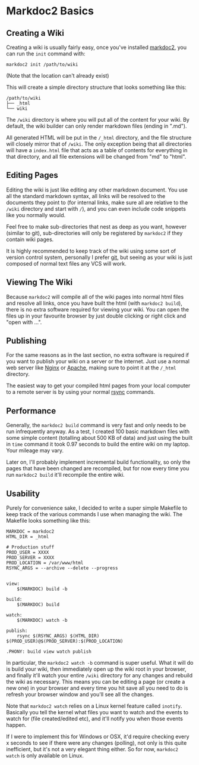 Markdoc2 Basics
===============

Creating a Wiki
---------------

Creating a wiki is usually fairly easy, once you've installed [markdoc2][md2],
you can run the `init` command with:

    markdoc2 init /path/to/wiki

(Note that the location can't already exist)

This will create a simple directory structure that looks something like this:

    /path/to/wiki
    ├── _html
    └── wiki 

The `/wiki` directory is where you will put all of the content for your wiki.
By default, the wiki builder can only render markdown files (ending in ".md").

All generated HTML will be put in the `/_html` directory, and the file structure
will closely mirror that of `/wiki`. The only exception being that all
directories will have a `index.html` file that acts as a table of contents for
everything in that directory, and all file extensions will be changed from
"md" to "html".


Editing Pages
-------------

Editing the wiki is just like editing any other markdown document. You use all
the standard markdown syntax, all links will be resolved to the documents they
point to (for internal links, make sure all are relative to the `/wiki`
directory and start with `/`), and you can even include code snippets like you
normally would.

Feel free to make sub-directories that nest as deep as you want, however
(similar to git), sub-directories will only be registered by `markdoc2` if they
contain wiki pages.

It is highly recommended to keep track of the wiki using some sort of version
control system, personally I prefer [git][git], but seeing as your wiki is just
composed of normal text files any VCS will work.


Viewing The Wiki
----------------

Because `markdoc2` will compile all of the wiki pages into normal html files
and resolve all links, once you have built the html (with `markdoc2 build`),
there is no extra software required for viewing your wiki. You can open the
files up in your favourite browser by just double clicking or right click and
"open with ...".


Publishing
----------

For the same reasons as in the last section, no extra software is required if
you want to publish your wiki on a server or the internet. Just use a normal
web server like [Nginx][nginx] or [Apache][apache], making sure to point it at
the `/_html` directory.

The easiest way to get your compiled html pages from your local computer to a
remote server is by using your normal [rsync][rsync] commands.


Performance
-----------

Generally, the `markdoc2 build` command is very fast and only needs to be run
infrequently anyway. As a test, I created 100 basic markdown files with some
simple content (totalling about 500 KB of data) and just using the built in
`time` command it took 0.97 seconds to build the entire wiki on my laptop. Your
mileage may vary.

Later on, I'll probably implement incremental build functionality, so only the
pages that have been changed are recompiled, but for now every time you run
`markdoc2 build` it'll recompile the entire wiki.


Usability
---------

Purely for convenience sake, I decided to write a super simple Makefile to keep
track of the various commands I use when managing the wiki. The Makefile looks
something like this:

    MARKDOC = markdoc2
    HTML_DIR = _html

    # Production stuff
    PROD_USER = XXXX
    PROD_SERVER = XXXX
    PROD_LOCATION = /var/www/html
    RSYNC_ARGS = --archive --delete --progress 


    view: 
        $(MARKDOC) build -b

    build:
        $(MARKDOC) build

    watch:
        $(MARKDOC) watch -b

    publish:
        rsync $(RSYNC_ARGS) $(HTML_DIR) $(PROD_USER)@$(PROD_SERVER):$(PROD_LOCATION)

    .PHONY: build view watch publish

In particular, the `markdoc2 watch -b` command is super useful. What it will do
is build your wiki, then immediately open up the wiki root in your browser, and
finally it'll watch your entire `/wiki` directory for any changes and rebuild
the wiki as necessary. This means you can be editing a page (or create a new
one) in your browser and every time you hit save all you need to do is refresh
your browser window and you'll see all the changes.

Note that `markdoc2 watch` relies on a Linux kernel feature called `inotify`.
Basically you tell the kernel what files you want to watch and the events to
watch for (file created/edited etc), and it'll notify you when those events 
happen. 

If I were to implement this for Windows or OSX, it'd require checking every x
seconds to see if there were any changes (polling), not only is this quite
inefficient, but it's not a very elegant thing either. So for now, `markdoc2
watch` is only available on Linux.


[md2]: https://github.com/Michael-F-Bryan/markdoc2
[git]: https://git-scm.com/
[nginx]: https://nginx.org/en/
[apache]: http://www.apache.org/
[rsync]: https://www.digitalocean.com/community/tutorials/how-to-use-rsync-to-sync-local-and-remote-directories-on-a-vps
